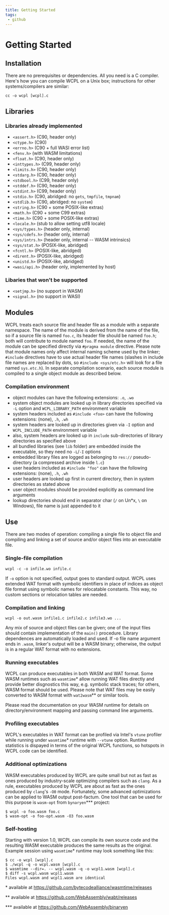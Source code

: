 ```yaml
---
title: Getting Started
tags: 
 - github
---
```


# Getting Started

## Installation

There are no prerequisites or dependencies. All you need is a C compiler.
Here's how you can compile WCPL on a Unix box; instructions for other
systems/compilers are similar:

```
cc -o wcpl [wcpl].c 
```

## Libraries

### Libraries already implemented

- `<assert.h>` (C90, header only)
- `<ctype.h>`  (C90)
- `<errno.h>` (C90 + full WASI error list)
- `<fenv.h>` (with WASM limitations)
- `<float.h>` (C90, header only)
- `<inttypes.h>` (C99, header only)
- `<limits.h>` (C90, header only)
- `<stdarg.h>` (C90, header only)
- `<stdbool.h>` (C99, header only)
- `<stddef.h>` (C90, header only)
- `<stdint.h>` (C99, header only)
- `<stdio.h>` (C90, abridged: no `gets`, `tmpfile`, `tmpnam`)
- `<stdlib.h>` (C90, abridged: no `system`)
- `<string.h>` (C90 + some POSIX-like extras)
- `<math.h>` (C90 + some C99 extras)
- `<time.h>` (C90 + some POSIX-like extras)
- `<locale.h>` (stub to allow setting utf8 locale)
- `<sys/types.h>` (header only, internal)
- `<sys/cdefs.h>` (header only, internal)
- `<sys/intrs.h>` (header only, internal -- WASM intrinsics)
- `<sys/stat.h>` (POSIX-like, abridged)
- `<fcntl.h>` (POSIX-like, abridged)
- `<dirent.h>` (POSIX-like, abridged)
- `<unistd.h>` (POSIX-like, abridged)
- `<wasi/api.h>` (header only, implemented by host)
 
### Libaries that won't be supported

- `<setjmp.h>` (no support in WASM)
- `<signal.h>` (no support in WASI)


## Modules

WCPL treats each source file and header file as a module with a separate namespace. The name of the module is derived
from the name of the file, so if a source file is named `foo.c`, its header file should be named `foo.h`; both
will contribute to module named `foo`. If needed, the name of the module can be specified directly via `#pragma module`
directive. Please note that module names only affect internal naming scheme used by the linker; `#include` directives
have to use actual header file names (slashes in include file names are replaced by dots, so `#include <sys/etc.h>`
will look for a file named `sys.etc.h`). In separate compilation scenario, each source module is compiled to a
single object module as described below.

### Compilation environment

- object modules can have the following extensions: `.o`, `.wo`
- system object modules are looked up in library directories specified via `-L` option and `WCPL_LIBRARY_PATH` environment variable
- system headers included as `#include <foo>` can have the following extensions: (none), `.h`, `.wh`
- system headers are looked up in directories given via `-I` option and `WCPL_INCLUDE_PATH` environment variable
- also, system headers are looked up in `include` sub-directories of library directories as specified above
- all bundled libraries (see `lib` folder) are embedded inside the executable, so they need no `-L`/`-I` options
- embedded library files are logged as belonging to `res://` pseudo-directory (a compressed archive inside `l.c`)
- user headers included as `#include "foo"` can have the following extensions: (none), `.h`, `.wh`
- user headers are looked up first in current directory, then in system directories as stated above
- user object modules should be provided explicitly as command line arguments
- lookup directories should end in separator char (`/` on Un*x, `\` on Windows), file name is just appended to it


## Use

There are two modes of operation: compiling a single file to object file and
compiling and linking a set of source and/or object files into an executable
file.

### Single-file compilation

```
wcpl -c -o infile.wo infile.c 
```

If `-o` option is not specified, output goes to standard output.
WCPL uses extended WAT format with symbolic identifiers in place of indices as
object file format using symbolic names for relocatable constants. This way,
no custom sections or relocation tables are needed.


### Compilation and linking

```
wcpl -o out.wasm infile1.c infile2.c infile3.wo ...
```

Any mix of source and object files can be given; one of the input files should
contain implementation of the `main()` procedure. Library dependences are automatically
loaded and used. If -o file name argument ends in `.wasm`, linker's output will be
a WASM binary; otherwise, the output is in a regular WAT format with no extensions.


### Running executables

WCPL can produce executables in both WASM and WAT format. Some WASM runtimes
such as `wasmtime`* allow running WAT files directly and provide better disgnostics
this way, e.g. symbolic stack traces; for others, WASM format should be used. Please
note that WAT files may be easily converted to WASM format with `wat2wasm`** or similar
tools.

Please read the documentation on your WASM runtime for details on directory/environment
mapping and passing command line arguments.

### Profiling executables

WCPL's executables in WAT format can be profiled via Intel's `vtune` profiler while
running under `wasmtime`* runtime with `--vtune` option. Runtime statistics is dispayed
in terms of the original WCPL functions, so hotspots in WCPL code can be identified.

### Additional optimizations

WASM executables produced by WCPL are quite small but not as fast as ones produced
by industry-scale optimizing compilers such as `clang`. As a rule, executables
produced by WCPL are about as fast as the ones produced by `clang`'s `-O0` mode. 
Fortunately, some advanced optimizations can be applied to WASM output post-factum.
One tool that can be used for this purpose is `wasm-opt` from `bynaryen`*** project:

```
$ wcpl -o foo.wasm foo.c
$ wasm-opt -o foo-opt.wasm -O3 foo.wasm
```

### Self-hosting

Starting with version 1.0, WCPL can compile its own source code and the resulting WASM
executable produces the same results as the original. Example session using `wasmtime`*
runtime may look something like this:

```
$ cc -o wcpl [wcpl].c
$ ./wcpl -q -o wcpl.wasm [wcpl].c
$ wasmtime --dir=. -- wcpl.wasm -q -o wcpl1.wasm [wcpl].c
$ diff -s wcpl.wasm wcpl1.wasm
Files wcpl.wasm and wcpl1.wasm are identical
```

\* available at https://github.com/bytecodealliance/wasmtime/releases

\*\* available at https://github.com/WebAssembly/wabt/releases

\*\*\* available at https://github.com/WebAssembly/binaryen
